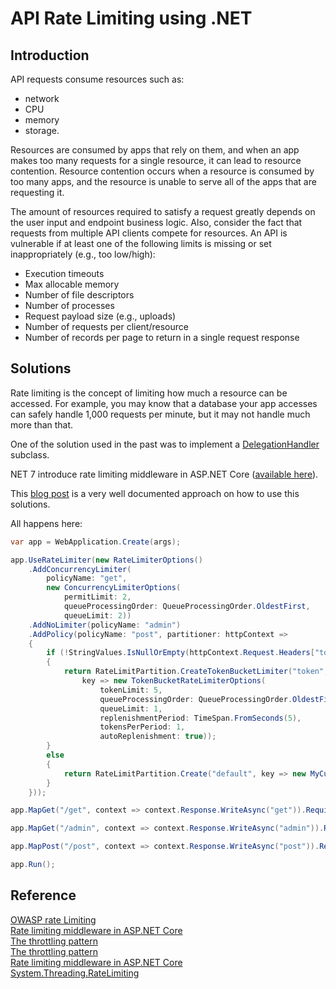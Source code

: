 # API Rate Limiting using .NET

## Introduction

API requests consume resources such as: 

- network
- CPU
- memory
- storage.

Resources are consumed by apps that rely on them, and when an app makes too many requests for a single resource, it can lead to resource contention. Resource contention occurs when a resource is consumed by too many apps, and the resource is unable to serve all of the apps that are requesting it.

The amount of resources required to satisfy a request greatly depends on the user input and endpoint business logic. Also, consider the fact that requests from multiple API clients compete for resources. An API is vulnerable if at least one of the following limits is missing or set inappropriately (e.g., too low/high):

- Execution timeouts
- Max allocable memory
- Number of file descriptors
- Number of processes
- Request payload size (e.g., uploads)
- Number of requests per client/resource
- Number of records per page to return in a single request response

## Solutions

Rate limiting is the concept of limiting how much a resource can be accessed. For example, you may know that a database your app accesses can safely handle 1,000 requests per minute, but it may not handle much more than that.

One of the solution used in the past was to implement a [DelegationHandler](https://learn.microsoft.com/en-us/dotnet/core/extensions/http-ratelimiter) subclass.

NET 7 introduce rate limiting middleware in ASP.NET Core ([available here](https://www.nuget.org/packages/Microsoft.AspNetCore.RateLimiting)).

This [blog post](https://devblogs.microsoft.com/dotnet/announcing-rate-limiting-for-dotnet/#ratelimiter-apis) is a very well documented approach on how to use this solutions.

All happens here:

```csharp
var app = WebApplication.Create(args);

app.UseRateLimiter(new RateLimiterOptions()
    .AddConcurrencyLimiter(
        policyName: "get", 
        new ConcurrencyLimiterOptions(
            permitLimit: 2, 
            queueProcessingOrder: QueueProcessingOrder.OldestFirst, 
            queueLimit: 2))
    .AddNoLimiter(policyName: "admin")
    .AddPolicy(policyName: "post", partitioner: httpContext =>
    {
        if (!StringValues.IsNullOrEmpty(httpContext.Request.Headers["token"]))
        {
            return RateLimitPartition.CreateTokenBucketLimiter("token", 
                key => new TokenBucketRateLimiterOptions(
                    tokenLimit: 5, 
                    queueProcessingOrder: QueueProcessingOrder.OldestFirst,
                    queueLimit: 1, 
                    replenishmentPeriod: TimeSpan.FromSeconds(5), 
                    tokensPerPeriod: 1, 
                    autoReplenishment: true));
        }
        else
        {
            return RateLimitPartition.Create("default", key => new MyCustomLimiter());
        }
    }));

app.MapGet("/get", context => context.Response.WriteAsync("get")).RequireRateLimiting("get");

app.MapGet("/admin", context => context.Response.WriteAsync("admin")).RequireRateLimiting("admin").RequireAuthorization("admin");

app.MapPost("/post", context => context.Response.WriteAsync("post")).RequireRateLimiting("post");

app.Run();
```

## Reference

[OWASP rate Limiting](https://owasp.org/API-Security/editions/2019/en/0xa4-lack-of-resources-and-rate-limiting/)  
[Rate limiting middleware in ASP.NET Core](https://learn.microsoft.com/en-us/aspnet/core/performance/rate-limit?view=aspnetcore-7.0)  
[The throttling pattern](https://learn.microsoft.com/en-us/azure/architecture/patterns/rate-limiting-pattern)  
[The throttling pattern](https://learn.microsoft.com/en-us/azure/architecture/patterns/throttling)  
[Rate limiting middleware in ASP.NET Core](https://learn.microsoft.com/en-us/aspnet/core/performance/rate-limit?view=aspnetcore-7.0)  
[System.Threading.RateLimiting](https://www.nuget.org/packages/System.Threading.RateLimiting)  
